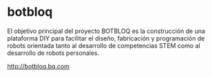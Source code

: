 # botbloq
El objetivo principal del proyecto BOTBLOQ es la construcción de una plataforma DIY para facilitar	el diseño, fabricación y programación	de robots orientada tanto al desarrollo de competencias STEM como al desarrollo de	robots personales. 

http://botbloq.bq.com
